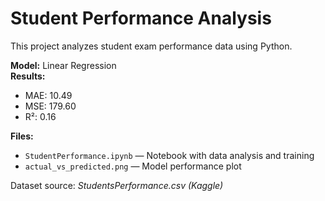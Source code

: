 # Student Performance Analysis

This project analyzes student exam performance data using Python.

**Model:** Linear Regression  
**Results:**
- MAE: 10.49  
- MSE: 179.60  
- R²: 0.16  

**Files:**
- `StudentPerformance.ipynb` — Notebook with data analysis and training
- `actual_vs_predicted.png` — Model performance plot

Dataset source: *StudentsPerformance.csv (Kaggle)*

